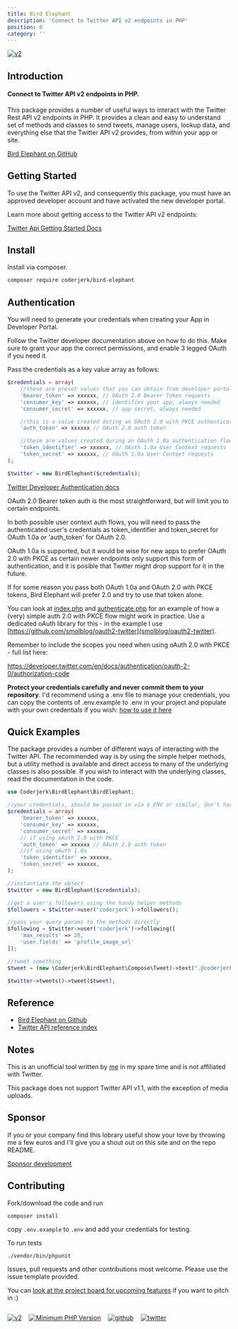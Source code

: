 ```yaml
---
title: Bird Elephant
description: 'Connect to Twitter API v2 endpoints in PHP'
position: 0
category: ''
---
```

[![v2](https://img.shields.io/endpoint?url=https%3A%2F%2Ftwbadges.glitch.me%2Fbadges%2Fv2)](https://developer.twitter.com/en/docs/twitter-api)
## Introduction
#### Connect to Twitter API v2 endpoints in PHP.
This package provides a number of useful ways to interact with the Twitter Rest API v2 endpoints in PHP. It provides a clean and easy to understand set of methods and classes to send tweets, manage users, lookup data, and everything else that the Twitter API v2 provides, from within your app or site.

[Bird Elephant on GitHub](https://github.com/danieldevine/bird-elephant)

## Getting Started

To use the Twitter API v2, and consequently this package, you must have an approved developer account and have activated the new developer portal.

Learn more about getting access to the Twitter API v2 endpoints:

[Twitter Api Getting Started Docs](https://developer.twitter.com/en/docs/twitter-api/getting-started/guide)


## Install

Install via composer.

```bash
composer require coderjerk/bird-elephant
```

## Authentication

You will need to generate your credentials when creating your App in Developer Portal.

Follow the Twitter developer documentation above on how to do this. Make sure to grant your app the correct permissions, and enable 3 legged OAuth if you need it.

Pass the credentials as a key value array as follows:

```php
$credentials = array(
    //these are preset values that you can obtain from developer portal:
    'bearer_token' => xxxxxx, // OAuth 2.0 Bearer Token requests
    'consumer_key' => xxxxxx, // identifies your app, always needed
    'consumer_secret' => xxxxxx, // app secret, always needed

    //this is a value created duting an OAuth 2.0 with PKCE authentication flow:
    'auth_token' => xxxxxx // OAuth 2.0 auth token

    //these are values created during an OAuth 1.0a authentication flow:
    'token_identifier' => xxxxxx, // OAuth 1.0a User Context requests
    'token_secret' => xxxxxx, // OAuth 1.0a User Context requests
);

$twitter = new BirdElephant($credentials);
```
[Twitter Developer Authentication docs](https://developer.twitter.com/en/docs/authentication/overview)

OAuth 2.0 Bearer token auth is the most straightforward, but will limit you to certain endpoints.

In both possible user context auth flows, you will need to pass the authenticated user's credentials as token_identifier and token_secret for OAuth 1.0a *or* 'auth_token' for OAuth 2.0.

OAuth 1.0a is supported, but it would be wise for new apps to prefer OAuth 2.0 with PKCE as certain newer endpoints only support this form of authentication, and it is posible that Twitter might drop support for it in the future.

If for some reason you pass both OAuth 1.0a and OAuth 2.0 with PKCE tokens, Bird Elephant will prefer 2.0 and try to use that token alone.

You can look at [index.php](https://github.com/danieldevine/bird-elephant/blob/main/index.php) and [authenticate.php](https://github.com/danieldevine/bird-elephant/blob/main/authenticate.php) for an example of how a (very) simple auth 2.0 with PKCE flow might work in practice. Use a dedicated oAuth library for this - in the example I use [https://github.com/smolblog/oauth2-twitter](smolblog/oauth2-twitter).

Remember to include the scopes you need when using oAuth 2.0 with PKCE - full list here:

https://developer.twitter.com/en/docs/authentication/oauth-2-0/authorization-code

**Protect your credentials carefully and never commit them to your repository**. I'd recommend using a .env file to manage your credentials, you can copy the contents of .env.example to .env in your project and populate with your own credentials if you wish:  [how to use it here](https://github.com/vlucas/phpdotenv)


## Quick Examples

The package provides a number of different ways of interacting with the Twitter API. The recommended way is by using the simple helper methods, but a utility method is available and direct access to many of the underlying classes is also possible. If you wish to interact with the underlying classes, read the documentation in the code.


```php
use Coderjerk\BirdElephant\BirdElephant;

//your credentials, should be passed in via $_ENV or similar, don't hardcode.
$credentials = array(
    'bearer_token' => xxxxxx,
    'consumer_key' => xxxxxx,
    'consumer_secret' => xxxxxx,
    // if using oAuth 2.0 with PKCE
    'auth_token' => xxxxxx // OAuth 2.0 auth token
    //if using oAuth 1.0a
    'token_identifier' => xxxxxx,
    'token_secret' => xxxxxx,
);

//instantiate the object
$twitter = new BirdElephant($credentials);

//get a user's followers using the handy helper methods
$followers = $twitter->user('coderjerk')->followers();

//pass your query params to the methods directly
$following = $twitter->user('coderjerk')->following([
    'max_results' => 20,
    'user.fields' => 'profile_image_url'
]);

//tweet something
$tweet = (new \Coderjerk\BirdElephant\Compose\Tweet)->text(".@coderjerk is so cool");

$twitter->tweets()->tweet($tweet);

```

## Reference
- [Bird Elephant on Github](https://github.com/danieldevine/bird-elephant)
- [Twitter API reference index](https://developer.twitter.com/en/docs/api-reference-index)

## Notes

This is an unofficial tool written by [me](https://github.com/danieldevine) in my spare time and is not affiliated with Twitter.

This package does not support Twitter API v1.1, with the exception of media uploads.

## Sponsor
If you or your company find this lobrary useful show your love by throwing me a few euros and I'll give you a shout out on this site and on the repo README.

[Sponsor development](https://github.com/sponsors/danieldevine)

## Contributing

Fork/download the code and run

`composer install`

copy `.env.example` to `.env` and add your credentials for testing.

To run tests

`./vendor/bin/phpunit`

Issues, pull requests and other contributions most welcome. Please use the issue template provided.

You can [look at the project board for upcoming features](https://github.com/danieldevine/bird-elephant/projects/1) if you want to pitch in :)

<div class="button-grid" style="display:flex; align-items:center; gap:1rem">

[![v2](https://img.shields.io/endpoint?url=https%3A%2F%2Ftwbadges.glitch.me%2Fbadges%2Fv2)](https://developer.twitter.com/en/docs/twitter-api)

[![Minimum PHP Version](https://img.shields.io/badge/php-%3E%3D%207.4-8892BF.svg)](https://php.net/)

[![github](https://img.shields.io/github/stars/danieldevine/bird-elephant?style=social)]('https://github.com/danieldevine/bird-elephant')

[![twitter](https://img.shields.io/twitter/follow/coderjerk?style=social)](https://twitter.com/coderjerk)

</div>

<app-color-switcher></app-color-switcher>
